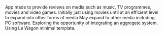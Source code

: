 App made to provide reviews on media such as music, TV programmes, movies and video games. Initially just using movies until at an efficient level to expand into other forms of media May expand to other media including PC software. Exploring the opportunity of integrating an aggregate system. Using Le Wagon minimal template.
